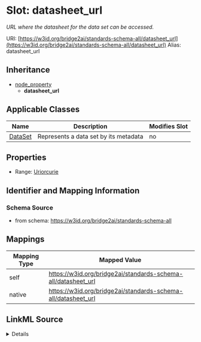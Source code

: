 

# Slot: datasheet_url 


_URL where the datasheet for the data set can be accessed._





URI: [https://w3id.org/bridge2ai/standards-schema-all/datasheet_url](https://w3id.org/bridge2ai/standards-schema-all/datasheet_url)
Alias: datasheet_url


## Inheritance

* [node_property](node_property.md)
    * **datasheet_url**






## Applicable Classes

| Name | Description | Modifies Slot |
| --- | --- | --- |
| [DataSet](DataSet.md) | Represents a data set by its metadata |  no  |






## Properties

* Range: [Uriorcurie](Uriorcurie.md)




## Identifier and Mapping Information






### Schema Source


* from schema: https://w3id.org/bridge2ai/standards-schema-all




## Mappings

| Mapping Type | Mapped Value |
| ---  | ---  |
| self | https://w3id.org/bridge2ai/standards-schema-all/datasheet_url |
| native | https://w3id.org/bridge2ai/standards-schema-all/datasheet_url |




## LinkML Source

<details>
```yaml
name: datasheet_url
description: URL where the datasheet for the data set can be accessed.
from_schema: https://w3id.org/bridge2ai/standards-schema-all
rank: 1000
is_a: node_property
domain: DataSet
alias: datasheet_url
domain_of:
- DataSet
range: uriorcurie

```
</details>